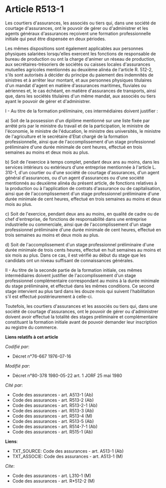 # Article R513-1

Les courtiers d'assurances, les associés ou tiers qui, dans une société de courtage d'assurances, ont le pouvoir de gérer ou
d'administrer et les agents généraux d'assurances reçoivent une formation professionnelle initiale qui peut être dispensée en
deux périodes.

Les mêmes dispositions sont également applicables aux personnes physiques salariées lorsqu'elles exercent les fonctions de
responsable de bureau de production ou ont la charge d'animer un réseau de production, aux secrétaires-trésoriers de sociétés
ou caisses locales d'assurances mutuelles agricoles mentionnés au deuxième alinéa de l'article R. 512-2, s'ils sont autorisés
à décider du principe du paiement des indemnités de sinistres et à arrêter leur montant, et aux personnes physiques
titulaires d'un mandat d'agent en matière d'assurances maritimes, fluviales ou aériennes et, le cas échéant, en matière
d'assurances de transports, ainsi que, dans les sociétés titulaires d'un même mandat, aux associés ou tiers ayant le pouvoir
de gérer et d'administrer.

I - Au titre de la formation préliminaire, ces intermédiaires doivent justifier :

a) Soit de la possession d'un diplôme mentionné sur une liste fixée par arrêté pris par le ministre du travail et de la
participation, le ministre de l'économie, le ministre de l'éducation, le ministre des universités, le ministre de
l'agriculture et le secrétaire d'Etat chargé de la formation professionnelle, ainsi que de l'accomplissement d'un stage
professionnel préliminaire d'une durée minimale de cent heures, effectué en trois semaines au moins et deux mois au plus.

b) Soit de l'exercice à temps complet, pendant deux ans au moins, dans les services intérieurs ou extérieurs d'une entreprise
mentionnée à l'article L. 310-1, d'un courtier ou d'une société de courtage d'assurances, d'un agent général d'assurances, ou
d'un agent d'assurances ou d'une société mentionnés au deuxième alinéa du présent article, de fonctions relatives à la
production ou à l'application de contrats d'assurance ou de capitalisation, ainsi que de l'accomplissement d'un stage
professionnel préliminaire d'une durée minimale de cent heures, effectué en trois semaines au moins et deux mois au plus.

c) Soit de l'exercice, pendant deux ans au moins, en qualité de cadre ou de chef d'entreprise, de fonctions de responsabilité
dans une entreprise industrielle ou commerciale, ainsi que de l'accomplissement d'un stage professionnel préliminaire d'une
durée minimale de cent heures, effectué en trois semaines au moins et deux mois au plus.

d) Soit de l'accomplissement d'un stage professionnel préliminaire d'une durée minimale de trois cents heures, effectué en
huit semaines au moins et six mois au plus. Dans ce cas, il est vérifié au début du stage que les candidats ont un niveau
suffisant de connaissances générales.

II - Au titre de la seconde partie de la formation initiale, ces mêmes intermédiaires doivent justifier de l'accomplissement
d'un stage professionnel complémentaire correspondant au moins à la durée minimale du stage préliminaire, et effectué dans
les mêmes conditions. Ce second stage intervient au plus tard dans les douze mois qui suivent l'habilitation s'il est
effectué postérieurement à celle-ci.

Toutefois, les courtiers d'assurances et les associés ou tiers qui, dans une société de courtage d'assurances, ont le pouvoir
de gérer ou d'administrer doivent avoir effectué la totalité des stages préliminaire et complémentaire constituant la
formation initiale avant de pouvoir demander leur inscription au registre du commerce.

**Liens relatifs à cet article**

_Codifié par_:

  - Décret n°76-667 1976-07-16

_Modifié par_:

  - Décret n°80-378 1980-05-22 art. 1 JORF 25 mai 1980

_Cité par_:

  - Code des assurances - art. A513-1 (Ab)
  - Code des assurances - art. R513-2 (Ab)
  - Code des assurances - art. R513-2-1 (Ab)
  - Code des assurances - art. R513-3 (Ab)
  - Code des assurances - art. R513-4 (M)
  - Code des assurances - art. R513-5 (Ab)
  - Code des assurances - art. R514-7-1 (Ab)
  - Code des assurances - art. R515-1 (Ab)

**Liens**:

  - TXT_SOURCE: Code des assurances - art. A513-1 (Ab)
  - TXT_ASSOCIE: Code des assurances - art. A513-1 (M)

_Cite_:

  - Code des assurances - art. L310-1 (M)
  - Code des assurances - art. R*512-2 (M)

